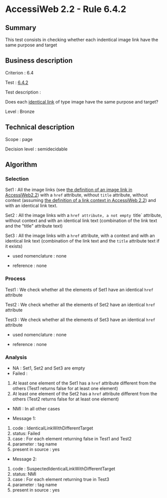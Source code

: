 # AccessiWeb 2.2 - Rule 6.4.2

## Summary

This test consists in checking whether each indentical image link have
the same purpose and target

## Business description

Criterion : 6.4

Test : [6.4.2](http://www.accessiweb.org/index.php/accessiweb-22-english-version.html#test-6-4-2)

Test description :

Does each [identical link](http://www.accessiweb.org/index.php/glossary-76.html#mLienIdentique) of type image have the same purpose and target?

Level : Bronze

## Technical description

Scope : page

Decision level :
semidecidable

## Algorithm

### Selection

Set1 : All the image links (see [the definition of an image link in
AccessiWeb2.2](http://www.accessiweb.org/index.php/glossary-76.html#mLienImage))
with a `href` attribute, without `title` attribute, without context (assuming [the definition of a link context in AccessiWeb 2.2](http://www.accessiweb.org/index.php/glossary-76.html#mContexteLien)) and with an identical link text.

Set2 : All the image links with a `href attribute, a not empty `title` attribute, without context and with an identical link text (combination of the link text and the "title" attribute text)

Set3 : All the image links with a `href` attribute, with a context and with an identical link text (combination of the link text and the `title` attribute text if it exists)

-   used nomenclature : none

-   reference : none

### Process

Test1 : We check whether all the elements of Set1 have an identical `href` attribute

Test2 : We check whether all the elements of Set2 have an identical `href` attribute

Test3 : We check whether all the elements of Set3 have an identical `href` attribute

-   used nomenclature : none

-   reference : none

### Analysis

-   NA : Set1, Set2 and Set3 are empty
-   Failed :

1.  At least one element of the Set1 has a `href` attribute different from the others (Test1 returns false for at least one element)
2.  At least one element of the Set2 has a `href` attribute different from the others (Test2 returns false for at least one element)

-   NMI : In all other cases

-   Message 1:

1.  code : IdenticalLinkWithDifferentTarget
2.  status: Failed
3.  case : For each element returning false in Test1 and Test2
4.  parameter : tag name
5.  present in source : yes

-   Message 2:

1.  code : SuspectedIdenticalLinkWithDifferentTarget
2.  status: NMI
3.  case : For each element returning true in Test3
4.  parameter : tag name
5.  present in source : yes